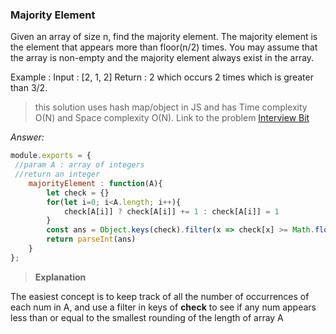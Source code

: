 ### Majority Element

Given an array of size n, find the majority element. The majority element is the element that appears more than floor(n/2) times.
You may assume that the array is non-empty and the majority element always exist in the array.

Example :
Input : [2, 1, 2]
Return  : 2 which occurs 2 times which is greater than 3/2.

> this solution uses hash map/object in JS and has Time complexity O(N) and Space complexity O(N).
Link to the problem [Interview Bit](https://www.interviewbit.com/problems/majority-element/)


*Answer:*
```javascript
module.exports = { 
 //param A : array of integers
 //return an integer
	majorityElement : function(A){
        let check = {}
        for(let i=0; i<A.length; i++){
            check[A[i]] ? check[A[i]] += 1 : check[A[i]] = 1
        }
        const ans = Object.keys(check).filter(x => check[x] >= Math.floor(A.length/2))
        return parseInt(ans)
	}
};

```
> **Explanation** 

The easiest concept is to keep track of all the number of occurrences of each num in A, 
and use a filter in keys of **check** to see if any num appears less than or equal to the smallest rounding of the length of array A
